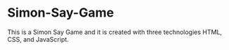 # Simon-Say-Game
This is a Simon Say Game and it is created with three technologies HTML, CSS, and JavaScript.
